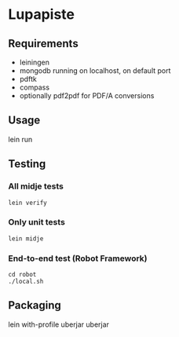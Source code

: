 # Lupapiste

## Requirements

* leiningen
* mongodb running on localhost, on default port
* pdftk
* compass
* optionally pdf2pdf for PDF/A conversions

## Usage

lein run

## Testing

### All midje tests

    lein verify

### Only unit tests

    lein midje

### End-to-end test (Robot Framework)

    cd robot
    ./local.sh

## Packaging

lein with-profile uberjar uberjar
